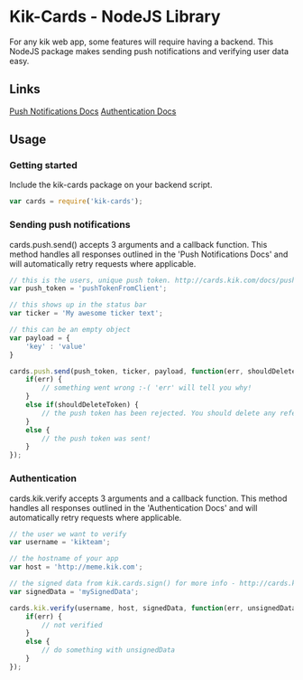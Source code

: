 Kik-Cards - NodeJS Library
==========================

For any kik web app, some features will require having a backend. This NodeJS package makes sending push notifications and verifying user data easy.

Links
-----
[Push Notifications Docs](http://cards.kik.com/docs/push/)
[Authentication Docs](http://cards.kik.com/docs/graph/#auth)

Usage
-----

### Getting started

Include the kik-cards package on your backend script.

```js
var cards = require('kik-cards');
```

### Sending push notifications

cards.push.send() accepts 3 arguments and a callback function.
This method handles all responses outlined in the 'Push Notifications Docs' and will automatically retry requests where applicable.

```js
// this is the users, unique push token. http://cards.kik.com/docs/push/#token
var push_token = 'pushTokenFromClient';

// this shows up in the status bar
var ticker = 'My awesome ticker text';

// this can be an empty object
var payload = {
    'key' : 'value'
}

cards.push.send(push_token, ticker, payload, function(err, shouldDeleteToken) {
    if(err) {
        // something went wrong :-( 'err' will tell you why!
    }
    else if(shouldDeleteToken) {
        // the push token has been rejected. You should delete any references to it and not attempt to resend.
    }
    else {
        // the push token was sent!
    }
});
```

### Authentication

cards.kik.verify accepts 3 arguments and a callback function.
This method handles all responses outlined in the 'Authentication Docs' and will automatically retry requests where applicable.

```js
// the user we want to verify
var username = 'kikteam';

// the hostname of your app
var host = 'http://meme.kik.com';

// the signed data from kik.cards.sign() for more info - http://cards.kik.com/build/#server-auth
var signedData = 'mySignedData';

cards.kik.verify(username, host, signedData, function(err, unsignedData) {
    if(err) {
        // not verified
    }
    else {
        // do something with unsignedData
    }
});
```


